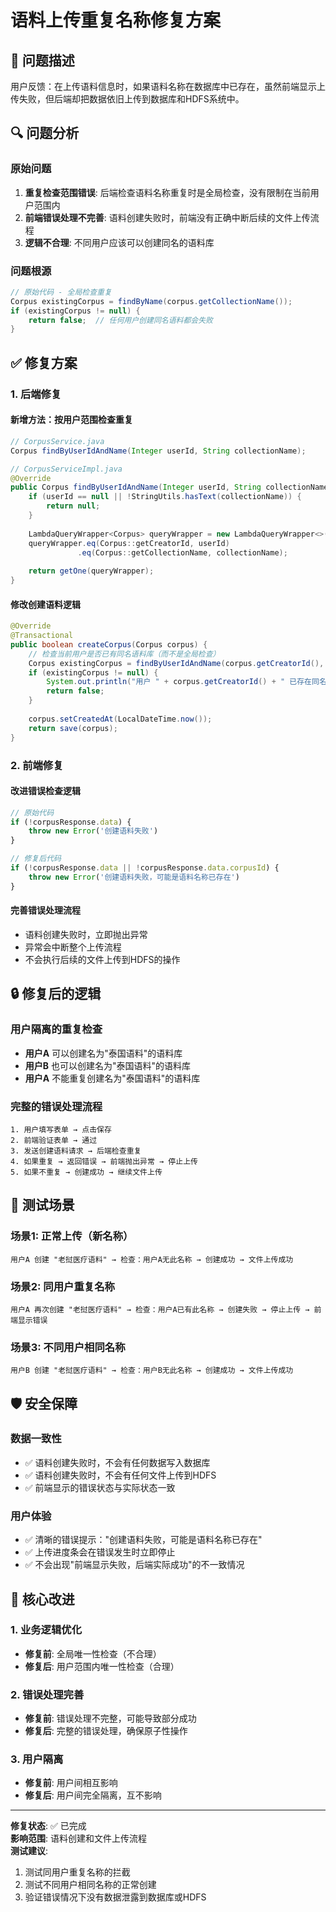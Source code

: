 # 语料上传重复名称修复方案

## 🎯 问题描述

用户反馈：在上传语料信息时，如果语料名称在数据库中已存在，虽然前端显示上传失败，但后端却把数据依旧上传到数据库和HDFS系统中。

## 🔍 问题分析

### 原始问题
1. **重复检查范围错误**: 后端检查语料名称重复时是全局检查，没有限制在当前用户范围内
2. **前端错误处理不完善**: 语料创建失败时，前端没有正确中断后续的文件上传流程
3. **逻辑不合理**: 不同用户应该可以创建同名的语料库

### 问题根源
```java
// 原始代码 - 全局检查重复
Corpus existingCorpus = findByName(corpus.getCollectionName());
if (existingCorpus != null) {
    return false;  // 任何用户创建同名语料都会失败
}
```

## ✅ 修复方案

### 1. 后端修复

#### 新增方法：按用户范围检查重复
```java
// CorpusService.java
Corpus findByUserIdAndName(Integer userId, String collectionName);

// CorpusServiceImpl.java
@Override
public Corpus findByUserIdAndName(Integer userId, String collectionName) {
    if (userId == null || !StringUtils.hasText(collectionName)) {
        return null;
    }
    
    LambdaQueryWrapper<Corpus> queryWrapper = new LambdaQueryWrapper<>();
    queryWrapper.eq(Corpus::getCreatorId, userId)
               .eq(Corpus::getCollectionName, collectionName);
    
    return getOne(queryWrapper);
}
```

#### 修改创建语料逻辑
```java
@Override
@Transactional
public boolean createCorpus(Corpus corpus) {
    // 检查当前用户是否已有同名语料库（而不是全局检查）
    Corpus existingCorpus = findByUserIdAndName(corpus.getCreatorId(), corpus.getCollectionName());
    if (existingCorpus != null) {
        System.out.println("用户 " + corpus.getCreatorId() + " 已存在同名语料库: " + corpus.getCollectionName());
        return false;
    }
    
    corpus.setCreatedAt(LocalDateTime.now());
    return save(corpus);
}
```

### 2. 前端修复

#### 改进错误检查逻辑
```javascript
// 原始代码
if (!corpusResponse.data) {
    throw new Error('创建语料失败')
}

// 修复后代码
if (!corpusResponse.data || !corpusResponse.data.corpusId) {
    throw new Error('创建语料失败，可能是语料名称已存在')
}
```

#### 完善错误处理流程
- 语料创建失败时，立即抛出异常
- 异常会中断整个上传流程
- 不会执行后续的文件上传到HDFS的操作

## 🔒 修复后的逻辑

### 用户隔离的重复检查
- **用户A** 可以创建名为"泰国语料"的语料库
- **用户B** 也可以创建名为"泰国语料"的语料库
- **用户A** 不能重复创建名为"泰国语料"的语料库

### 完整的错误处理流程
```
1. 用户填写表单 → 点击保存
2. 前端验证表单 → 通过
3. 发送创建语料请求 → 后端检查重复
4. 如果重复 → 返回错误 → 前端抛出异常 → 停止上传
5. 如果不重复 → 创建成功 → 继续文件上传
```

## 🧪 测试场景

### 场景1: 正常上传（新名称）
```
用户A 创建 "老挝医疗语料" → 检查：用户A无此名称 → 创建成功 → 文件上传成功
```

### 场景2: 同用户重复名称
```
用户A 再次创建 "老挝医疗语料" → 检查：用户A已有此名称 → 创建失败 → 停止上传 → 前端显示错误
```

### 场景3: 不同用户相同名称
```
用户B 创建 "老挝医疗语料" → 检查：用户B无此名称 → 创建成功 → 文件上传成功
```

## 🛡️ 安全保障

### 数据一致性
- ✅ 语料创建失败时，不会有任何数据写入数据库
- ✅ 语料创建失败时，不会有任何文件上传到HDFS
- ✅ 前端显示的错误状态与实际状态一致

### 用户体验
- ✅ 清晰的错误提示："创建语料失败，可能是语料名称已存在"
- ✅ 上传进度条会在错误发生时立即停止
- ✅ 不会出现"前端显示失败，后端实际成功"的不一致情况

## 📝 核心改进

### 1. 业务逻辑优化
- **修复前**: 全局唯一性检查（不合理）
- **修复后**: 用户范围内唯一性检查（合理）

### 2. 错误处理完善
- **修复前**: 错误处理不完整，可能导致部分成功
- **修复后**: 完整的错误处理，确保原子性操作

### 3. 用户隔离
- **修复前**: 用户间相互影响
- **修复后**: 用户间完全隔离，互不影响

---

**修复状态**: ✅ 已完成  
**影响范围**: 语料创建和文件上传流程  
**测试建议**: 
1. 测试同用户重复名称的拦截
2. 测试不同用户相同名称的正常创建
3. 验证错误情况下没有数据泄露到数据库或HDFS 